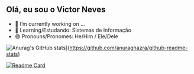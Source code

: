 ## Olá, eu sou o Victor Neves


- 🔭 I’m currently working on ...
- 🌱 Learning/Estudando: Sistemas de Informação
- 😄 Pronouns/Pronomes: He/Him / Ele/Dele

![Anurag's GitHub stats](https://github-readme-stats.vercel.app/api?username=nvees2901&show_icons=true&theme=codeSTACKr)](https://github.com/anuraghazra/github-readme-stats)

[![Readme Card](https://github-readme-stats.vercel.app/api/pin/?username=nvees2901&repo=github-readme-stats)](https://github.com/anuraghazra/github-readme-stats)


